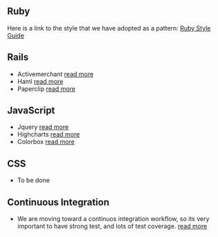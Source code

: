 Ruby
------

Here is a link to the style that we have adopted as a pattern:
[Ruby Style Guide](https://github.com/styleguide/ruby)

Rails
--

* Activemerchant [read more](http://activemerchant.org/)
* Haml [read more](http://haml.info/)
* Paperclip [read more](https://github.com/thoughtbot/paperclip)

JavaScript
--

* Jquery [read more](http://jquery.com/)
* Highcharts [read more](http://www.highcharts.com/)
* Colorbox [read more](http://www.jacklmoore.com/colorbox)

CSS
--

* To be done

Continuous Integration
--

* We are moving toward a continuos integration workflow, so its very important to have strong test, and lots of test coverage. [read more](http://en.wikipedia.org/wiki/Continuous_integration)